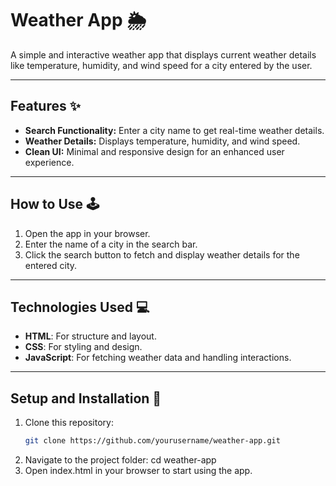 # Weather App 🌦️

A simple and interactive weather app that displays current weather details like temperature, humidity, and wind speed for a city entered by the user.

---

## Features ✨
- **Search Functionality:** Enter a city name to get real-time weather details.
- **Weather Details:** Displays temperature, humidity, and wind speed.
- **Clean UI:** Minimal and responsive design for an enhanced user experience.

---

## How to Use 🕹️
1. Open the app in your browser.
2. Enter the name of a city in the search bar.
3. Click the search button to fetch and display weather details for the entered city.

---

## Technologies Used 💻
- **HTML**: For structure and layout.
- **CSS**: For styling and design.
- **JavaScript**: For fetching weather data and handling interactions.

---

## Setup and Installation 🔧
1. Clone this repository:
   ```bash
   git clone https://github.com/yourusername/weather-app.git
2. Navigate to the project folder:
   cd weather-app
3. Open index.html in your browser to start using the app.

 
 



